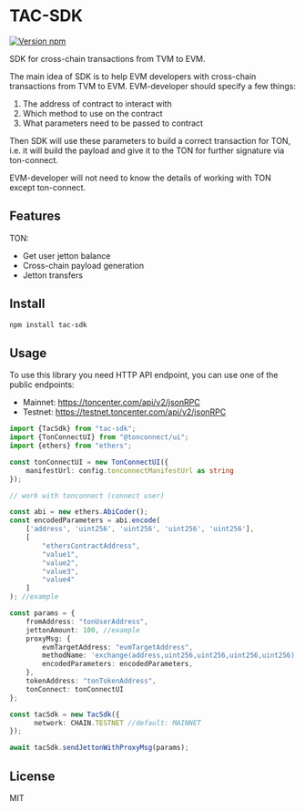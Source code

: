 # TAC-SDK

[![Version npm](https://img.shields.io/npm/v/tac-sdk.svg?logo=npm)](https://www.npmjs.com/package/tac-sdk)

SDK for cross-chain transactions from TVM to EVM.

The main idea of SDK is to help EVM developers with cross-chain transactions from TVM to EVM. EVM-developer should
specify a few things:
1. The address of contract to interact with
2. Which method to use on the contract
3. What parameters need to be passed to contract

Then SDK will use these parameters to build a correct transaction for TON, i.e. it will build the payload and give it to the TON for further
signature via ton-connect.

EVM-developer will not need to know the details of working with TON except ton-connect.

## Features
TON:
* Get user jetton balance 
* Cross-chain payload generation
* Jetton transfers


## Install

```bash
npm install tac-sdk
```

## Usage

To use this library you need HTTP API endpoint, you can use one of the public endpoints:

- Mainnet: https://toncenter.com/api/v2/jsonRPC
- Testnet: https://testnet.toncenter.com/api/v2/jsonRPC

```typescript
import {TacSdk} from "tac-sdk";
import {TonConnectUI} from "@tonconnect/ui";
import {ethers} from "ethers";

const tonConnectUI = new TonConnectUI({
    manifestUrl: config.tonconnectManifestUrl as string
});

// work with tonconnect (connect user)

const abi = new ethers.AbiCoder();
const encodedParameters = abi.encode(
    ['address', 'uint256', 'uint256', 'uint256', 'uint256'],
    [
        "ethersContractAddress",
        "value1",
        "value2",
        "value3",
        "value4"
    ]
); //example

const params = {
    fromAddress: "tonUserAddress",
    jettonAmount: 100, //example
    proxyMsg: {
        evmTargetAddress: "evmTargetAddress",
        methodName: 'exchange(address,uint256,uint256,uint256,uint256)', //example
        encodedParameters: encodedParameters,
    },
    tokenAddress: "tonTokenAddress",
    tonConnect: tonConnectUI
};

const tacSdk = new TacSdk({
      network: CHAIN.TESTNET //default: MAINNET
});

await tacSdk.sendJettonWithProxyMsg(params);

```

## License

MIT
